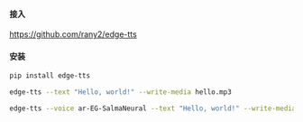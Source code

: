 #### 接入
https://github.com/rany2/edge-tts

#### 安装
```bash
pip install edge-tts
```

```bash
edge-tts --text "Hello, world!" --write-media hello.mp3

edge-tts --voice ar-EG-SalmaNeural --text "Hello, world!" --write-media hello_in_arabic.mp3
```